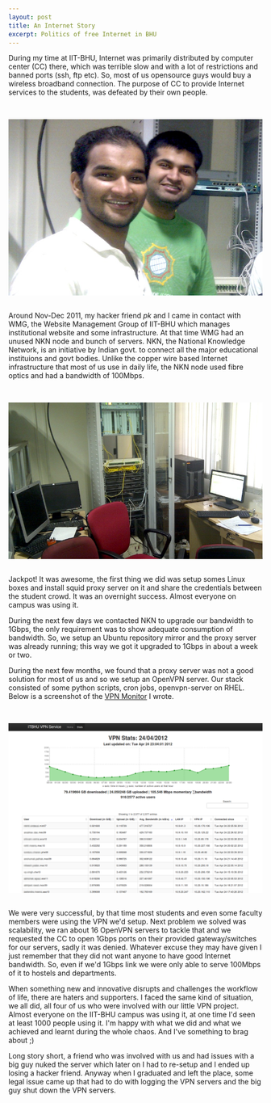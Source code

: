 ```yaml
---
layout: post
title: An Internet Story
excerpt: Politics of free Internet in BHU
---
```


During my time at IIT-BHU, Internet was primarily distributed by computer center (CC) there, which was terrible slow and with a lot of restrictions and banned ports (ssh, ftp etc). So, most of us opensource guys would buy a wireless broadband connection. The purpose of CC to provide Internet services to the students, was defeated by their own people.

<br><center><img align="center" src="/images/wmg/nkn.jpg"></center><br>

Around Nov-Dec 2011, my hacker friend _pk_ and I came in contact with WMG, the Website Management Group of IIT-BHU which manages institutional website and some infrastructure. At that time WMG had an unused NKN node and bunch of servers. NKN, the National Knowledge Network, is an initiative by Indian govt. to connect all the major educational instituions and govt bodies. Unlike the copper wire based Internet infrastructure that most of us use in daily life, the NKN node used fibre optics and had a bandwidth of 100Mbps.

<br><center><img align="center" src="/images/wmg/room.jpg"></center><br>

Jackpot! It was awesome, the first thing we did was setup somes Linux boxes and install squid proxy server on it and share the credentials between the student crowd. It was an overnight success. Almost everyone on campus was using it.

During the next few days we contacted NKN to upgrade our bandwidth to 1Gbps, the only requirement was to show adequate consumption of bandwidth. So, we setup an Ubuntu repository mirror and the proxy server was already running; this way we got it upgraded to 1Gbps in about a week or two.

During the next few months, we found that a proxy server was not a good solution for most of us and so we setup an OpenVPN server. Our stack consisted of some python scripts, cron jobs, openvpn-server on RHEL. Below is a screenshot of the [VPN Monitor](https://github.com/bhaisaab/hacktools/tree/master/vpnmon) I wrote.

<br><center><img align="center" src="/images/wmg/vpnstats.png"></center><br>

We were very successful, by that time most students and even some faculty members were using the VPN we'd setup. Next problem we solved was scalability, we ran about 16 OpenVPN servers to tackle that and we requested the CC to open 1Gbps ports on their provided gateway/switches for our servers, sadly it was denied. Whatever excuse they may have given I just remember that they did not want anyone to have good Internet bandwidth. So, even if we'd 1Gbps link we were only able to serve 100Mbps of it to hostels and departments.

When something new and innovative disrupts and challenges the workflow of life, there are haters and supporters. I faced the same kind of situation, we all did, all four of us who were involved with our little VPN project. Almost everyone on the IIT-BHU campus was using it, at one time I'd seen at least 1000 people using it. I'm happy with what we did and what we achieved and learnt during the whole chaos. And I've something to brag about ;)

Long story short, a friend who was involved with us and had issues with a big guy nuked the server which later on I had to re-setup and I ended up losing a hacker friend. Anyway when I graduated and left the place, some legal issue came up that had to do with logging the VPN servers and the big guy shut down the VPN servers.
